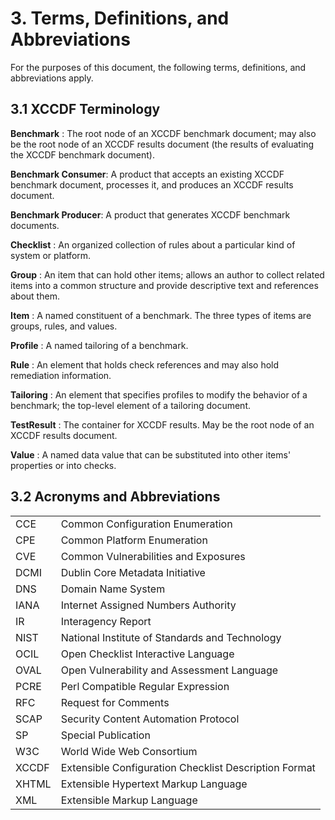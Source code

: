 # 3. Terms, Definitions, and Abbreviations

For the purposes of this document, the following terms, definitions, and abbreviations apply.

## 3.1 XCCDF Terminology

**Benchmark** : The root node of an XCCDF benchmark document; may also be the root node of an XCCDF results document (the results of evaluating the XCCDF benchmark document).

**Benchmark Consumer**: A product that accepts an existing XCCDF benchmark document, processes it, and produces an XCCDF results document.

**Benchmark Producer**: A product that generates XCCDF benchmark documents.

**Checklist** : An organized collection of rules about a particular kind of system or platform.

**Group** : An item that can hold other items; allows an author to collect related items into a common structure and provide descriptive text and references about them.

**Item** : A named constituent of a benchmark. The three types of items are groups, rules, and values.

**Profile** : A named tailoring of a benchmark.

**Rule** : An element that holds check references and may also hold remediation information.

**Tailoring** : An element that specifies profiles to modify the behavior of a benchmark; the top-level element of a tailoring document.

**TestResult** : The container for XCCDF results. May be the root node of an XCCDF results document.

**Value** : A named data value that can be substituted into other items' properties or into checks.

## 3.2 Acronyms and Abbreviations

| | |
| --- | --- |
| CCE | Common Configuration Enumeration |
| CPE | Common Platform Enumeration |
| CVE | Common Vulnerabilities and Exposures |
| DCMI | Dublin Core Metadata Initiative |
| DNS | Domain Name System |
| IANA | Internet Assigned Numbers Authority |
| IR | Interagency Report |
| NIST | National Institute of Standards and Technology |
| OCIL | Open Checklist Interactive Language |
| OVAL | Open Vulnerability and Assessment Language |
| PCRE | Perl Compatible Regular Expression |
| RFC | Request for Comments |
| SCAP | Security Content Automation Protocol |
| SP | Special Publication |
| W3C | World Wide Web Consortium |
| XCCDF | Extensible Configuration Checklist Description Format |
| XHTML | Extensible Hypertext Markup Language |
| XML | Extensible Markup Language |
